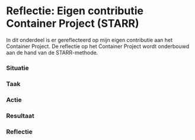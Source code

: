 # Reflectie: Eigen contributie Container Project (STARR)

In dit onderdeel is er gereflecteerd op mijn eigen contributie aan het Container Project. De reflectie op het Container Project wordt onderbouwd aan de hand van de STARR-methode.

### Situatie

### Taak

### Actie

### Resultaat

### Reflectie
